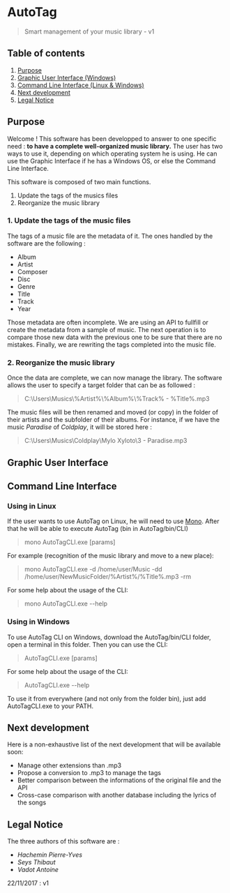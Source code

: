 # AutoTag
> Smart management of your music library - v1

## Table of contents
1. [Purpose](#purpose)
2. [Graphic User Interface (Windows)](#GUI)
3. [Command Line Interface (Linux & Windows)](#CLI)
4. [Next development](#next)
5. [Legal Notice](#notice)

## Purpose <a name="purpose"></a>

  Welcome ! This software has been developped to answer to one specific need : **to have a complete well-organized music library.**
  The user has two ways to use it, depending on which operating system he is using. He can use the Graphic Interface if he has a Windows   OS, or else the Command Line Interface.
  
  This software is composed of two main functions.
  1. Update the tags of the musics files
  2. Reorganize the music library
  
### 1. Update the tags of the music files
  The tags of a music file are the metadata of it. The ones handled by the software are the following :
* Album
* Artist
* Composer
* Disc
* Genre
* Title
* Track
* Year

Those metadata are often incomplete. We are using an API to fullfill or create the metadata from a sample of music. The next operation is to compare those new data with the previous one to be sure that there are no mistakes. Finally, we are rewriting the tags completed into the music file.

### 2. Reorganize the music library

Once the data are complete, we can now manage the library. The software allows the user to specify a target folder that can be as followed :
> C:\Users\Musics\\%Artist%\\%Album%\\%Track% - %Title%.mp3

The music files will be then renamed and moved (or copy) in the folder of their artists and the subfolder of their albums. For instance, if we have the music *Paradise* of *Coldplay*, it will be stored here :
> C:\Users\Musics\Coldplay\Mylo Xyloto\3 - Paradise.mp3


## Graphic User Interface <a name="GUI"></a>



## Command Line Interface <a name="CLI"></a>

### Using in Linux

If the user wants to use AutoTag on Linux, he will need to use [Mono](http://www.mono-project.com/). 
After that he will be able to execute AutoTag (bin in AutoTag/bin/CLI)
> mono AutoTagCLI.exe [params]

For example (recognition of the music library and move to a new place):
> mono AutoTagCLI.exe -d /home/user/Music -dd /home/user/NewMusicFolder/%Artist%/%Title%.mp3 -rm

For some help about the usage of the CLI:
> mono AutoTagCLI.exe --help 

### Using in Windows

To use AutoTag CLI on Windows, download the AutoTag/bin/CLI folder, open a terminal in this folder.
Then you can use the CLI:
> AutoTagCLI.exe [params]

For some help about the usage of the CLI:
> AutoTagCLI.exe --help 

To use it from everywhere (and not only from the folder bin), just add AutoTagCLI.exe to your PATH.

## Next development <a name="next"></a>

Here is a non-exhaustive list of the next development that will be available soon:
* Manage other extensions than .mp3
* Propose a conversion to .mp3 to manage the tags
* Better comparison between the informations of the original file and the API
* Cross-case comparison with another database including the lyrics of the songs

## Legal Notice <a name="notice"></a>

The three authors of this software are :
* *Hachemin Pierre-Yves*
* *Seys Thibaut*
* *Vadot Antoine*


22/11/2017 : v1
